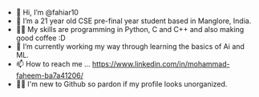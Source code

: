 - 👋 Hi, I’m @fahiar10
- 👀 I’m a 21 year old CSE pre-final year student based in Manglore, India.
- 💪🏼 My skills are programming in Python, C and C++ and also making good coffee :D
- 🌱 I’m currently working my way through learning the basics of Ai and ML.
- 📫 How to reach me ... https://www.linkedin.com/in/mohammad-faheem-ba7a41206/
- 👶🏼 I'm new to Github so pardon if my profile looks unorganized. 

<!---
fahiar10/fahiar10 is a ✨ special ✨ repository because its `README.md` (this file) appears on your GitHub profile.
You can click the Preview link to take a look at your changes.
--->
